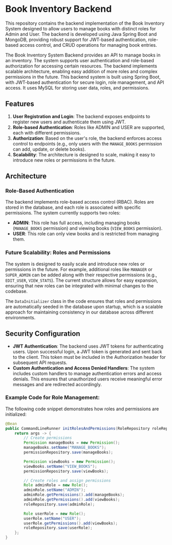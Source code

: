 # Book Inventory Backend

This repository contains the backend implementation of the Book Inventory System designed to allow users to manage books with distinct roles for Admin and User. The backend is developed using Java Spring Boot and MongoDB, providing robust support for JWT-based authentication, role-based access control, and CRUD operations for managing book entries.

The Book Inventory System Backend provides an API to manage books in an inventory. The system supports user authentication and role-based authorization for accessing certain resources. The backend implements scalable architecture, enabling easy addition of more roles and complex permissions in the future. This backend system is built using Spring Boot, with JWT-based authentication for secure login, role management, and API access. It uses MySQL for storing user data, roles, and permissions.

## Features

1. **User Registration and Login**: The backend exposes endpoints to register new users and authenticate them using JWT.
2. **Role-based Authentication**: Roles like ADMIN and USER are supported, each with different permissions.
3. **Authorization**: Based on the user's role, the backend enforces access control to endpoints (e.g., only users with the `MANAGE_BOOKS` permission can add, update, or delete books).
4. **Scalability**: The architecture is designed to scale, making it easy to introduce new roles or permissions in the future.

## Architecture

### Role-Based Authentication

The backend implements role-based access control (RBAC). Roles are stored in the database, and each role is associated with specific permissions. The system currently supports two roles:

- **ADMIN**: This role has full access, including managing books (`MANAGE_BOOKS` permission) and viewing books (`VIEW_BOOKS` permission).
- **USER**: This role can only view books and is restricted from managing them.

### Future Scalability: Roles and Permissions

The system is designed to easily scale and introduce new roles or permissions in the future. For example, additional roles like `MANAGER` or `SUPER_ADMIN` can be added along with their respective permissions (e.g., `EDIT_USER`, `VIEW_STATS`). The current structure allows for easy expansion, ensuring that new roles can be integrated with minimal changes to the codebase.

The `DataInitializer` class in the code ensures that roles and permissions are automatically seeded in the database upon startup, which is a scalable approach for maintaining consistency in our database across different environments.

## Security Configuration

- **JWT Authentication**: The backend uses JWT tokens for authenticating users. Upon successful login, a JWT token is generated and sent back to the client. This token must be included in the Authorization header for subsequent API requests.
- **Custom Authentication and Access Denied Handlers**: The system includes custom handlers to manage authentication errors and access denials. This ensures that unauthorized users receive meaningful error messages and are redirected accordingly.

### Example Code for Role Management:

The following code snippet demonstrates how roles and permissions are initialized:

```java
@Bean
public CommandLineRunner initRolesAndPermissions(RoleRepository roleRepository, PermissionRepository permissionRepository) {
    return args -> {
        // Create permissions
        Permission manageBooks = new Permission();
        manageBooks.setName("MANAGE_BOOKS");
        permissionRepository.save(manageBooks);

        Permission viewBooks = new Permission();
        viewBooks.setName("VIEW_BOOKS");
        permissionRepository.save(viewBooks);

        // Create roles and assign permissions
        Role adminRole = new Role();
        adminRole.setName("ADMIN");
        adminRole.getPermissions().add(manageBooks);
        adminRole.getPermissions().add(viewBooks);
        roleRepository.save(adminRole);

        Role userRole = new Role();
        userRole.setName("USER");
        userRole.getPermissions().add(viewBooks);
        roleRepository.save(userRole);
    };
}
